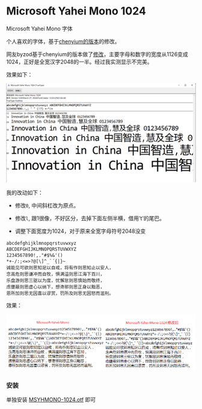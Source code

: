 # Microsoft Yahei Mono 1024
Microsoft Yahei Mono 字体

个人喜欢的字体，基于[chenyium的版本](https://github.com/chenyium/Microsoft-Yahei-Mono)的修改。

网友byzod基于chenyium的版本做了[修改](https://github.com/byzod/Microsoft-Yahei-Consolas)，主要字母和数字的宽度从1126变成1024，正好是全宽汉字2048的一半。经过我实测显示不完美。

效果如下：

![image-20240328101032598](./img/README.assets/image-20240328101032598.png)



我的改动如下：

- 修改`0`, 中间斜杠改为原点。

- 修改`l`, 跟1很像，不好区分，去掉下面左侧半横，借用't'的尾巴。

- 调整下面宽度为1024，对于原来全宽字母符号2048没变

````
abcdefghijklmnopqrstuvwxyz
ABCDEFGHIJKLMNOPQRSTUVWXYZ
1234567890!,."#$%&'()
*+-/:;<=>?@[\]^_`´{|}~
诚能见可欲则思知足以自戒，将有作则思知止以安人，
念高危则思谦冲而自牧，惧满溢则思江海下百川，
乐盘游则思三驱以为度，忧懈怠则思慎始而敬终，
虑壅蔽则思虚心以纳下，想谗邪则思正身以黜恶，
恩所加则思无因喜以谬赏，罚所及则思无因怒而滥刑。
````

效果：

![image-20240328181329144](./img/README.assets/image-20240328181329144.png)

### 安装

单独安装 [MSYHMONO-1024.otf](./MSYHMONO-1024.otf) 即可

